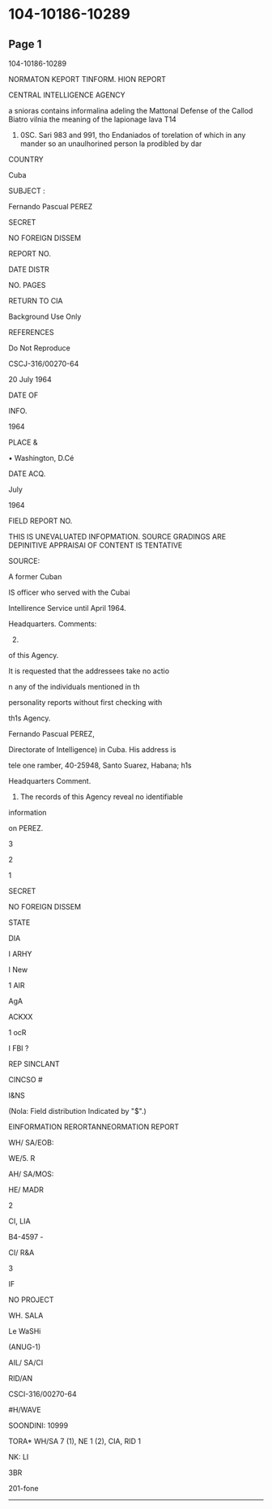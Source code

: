 # 104-10186-10289

## Page 1

104-10186-10289

NORMATON KEPORT TINFORM. HION REPORT

CENTRAL INTELLIGENCE AGENCY

a snioras contains informalina adeling the Mattonal Defense of the Callod Biatro vilnia the meaning of the lapionage lava T14

1. 0SC. Sari 983 and 991, tho Endaniados of torelation of which in any mander so an unaulhorined person la prodibled by dar

COUNTRY

Cuba

SUBJECT :

Fernando Pascual PEREZ

SECRET

NO FOREIGN DISSEM

REPORT NO.

DATE DISTR

NO. PAGES

RETURN TO CIA

Background Use Only

REFERENCES

Do Not Reproduce

CSCJ-316/00270-64

20 July 1964

DATE OF

INFO.

1964

PLACE &

• Washington, D.Cé

DATE ACQ.

July

1964

FIELD REPORT NO.

THIS IS UNEVALUATED INFOPMATION. SOURCE GRADINGS ARE DEPINITIVE APPRAISAl OF CONTENT IS TENTATIVE

SOURCE:

A former Cuban

IS officer who served with the Cubai

Intellirence Service until April 1964.

Headquarters. Comments:

2.

of this Agency.

It is requested that the addressees take no actio

n any of the individuals mentioned in th

personality reports without first checking with

th1s Agency.

Fernando Pascual PEREZ,

Directorate of Intelligence) in Cuba. His address is

tele one ramber, 40-25948, Santo Suarez, Habana; h1s

Headquarters Comment.

1. The records of this Agency reveal no identifiable

information

on PEREZ.

3

2

1

SECRET

NO FOREIGN DISSEM

STATE

DIA

I ARHY

I New

1 AIR

AgA

ACKXX

1 ocR

I FBI ?

REP SINCLANT

CINCSO #

I&NS

(Nola: Field distribution Indicated by "$".)

EINFORMATION RERORTANNEORMATION REPORT

WH/ SA/EOB:

WE/5. R

AH/ SA/MOS:

HE/ MADR

2

CI, LIA

B4-4597 -

CI/ R&A

3

IF

NO PROJECT

WH. SALA

Le WaSHi

(ANUG-1)

AIL/ SA/CI

RID/AN

CSCI-316/00270-64

#H/WAVE

SOONDINI: 10999

TORA* WH/SA 7 (1), NE 1 (2), CIA, RID 1

NK: LI

3BR

201-fone

---

